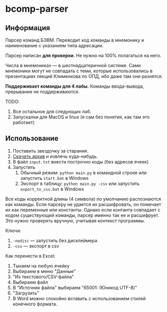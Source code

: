 # bcomp-parser

## Информация

Парсер команд БЭВМ. Переводит код команды в мнемонику и наименование с указанием типа адресации. 

Парсер написан **для проверки**. Не нужно на 100% полагаться на него.

Числа в мнемониках — в шестнадцатеричной системе. Сами мнемоники могут не совпадать с теми, которые использовались в презентациях лекций Клименкова по ОПД, ибо даже там они разнятся.

**Поддерживает команды для 4 лабы.** 
Команды ввода-вывода, прерывание не поддерживаются.

TODO: 
1. Все остальное для следующих лаб.
3. Запускалки для MacOS и linux (я сам без понятия, как там это работает)

## Использование
1. Поставить звездочку за старания.
1. [Скачать архив](https://github.com/notgurev/bcomp-parser/archive/master.zip) и извлечь куда-нибудь.
1. В файл `input.txt` внести построчно коды (без адресов ячеек)
2. Запустить
    1. Обычный режим: `python main.py` в командной строке или запустить `start.bat` в Windows
    2. Экспорт в таблицу: `python main.py -csv` или запустить `export_to_csv.bat` в Windows

Все коды корректной длины (4 символа) по умолчанию распознаются как команды. Если парсеру не удается их расшифровать, 
он помечает их как переменные или константы. Однако если контанта совпадает с кодом существующей команды, парсер именно 
так ее и расшифрует. Это нужно проверять вручную, учитывая контекст программы.

Ключи:
1. `-nodisc` — запустить без дисклеймера
2. `-csv` — экспорт в csv

Как перенести в Excel:
1. Тыкаем на любую ячейку
2. Выбираем в меню "Данные"
3. "Из текстового/CSV-файла"
4. Выбираем файл
5. В "Источник файла" выбираем "65001: (Юникод UTF-8)"
6. "Загрузить"
7. В Word можно спокойно вставить с использованием стилей конечного формата. 
